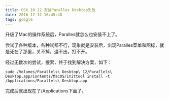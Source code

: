 ```yaml
---
title: OSX 10.12 安装Paralles Desktop失败
date: 2016-12-12 16:45:48
tags: google
---
```


升级了Mac的操作系统后，Paralles就怎么也安装不上了。

<!-- more -->

尝试了各种版本，各种试都不行，现象就是安装后，出现Paralles菜单和图标，就是死在了那里，关不掉，退不出，打不开。


经过无数次的尝试，搜索，终于找到解决方案，如下：


```
sudo /Volumes/Parallels\ Desktop\ 12/Parallels\ Desktop.app/Contents/MacOS/inittool install -t /Applications/Parallels\ Desktop.app
```

完成后就出现在了/Applications下面了。